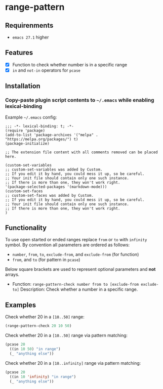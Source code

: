 # range-pattern

## Requirenments

- `emacs 27.1` higher

## Features

- [x] Function to check whether number is in a specific range
- [x] `in` and `not-in` operators for `pcase`

## Installation

### Copy-paste plugin script contents to `~/.emacs` while enabling lexical-binding

Example `~/.emacs` config:

```emacs
;;; -*- lexical-binding: t; -*-
(require 'package)
(add-to-list 'package-archives '("melpa" . "https://melpa.org/packages/") t)
(package-initialize)

;; The extension file content with all comments removed can be placed here.

(custom-set-variables
;; custom-set-variables was added by Custom.
;; If you edit it by hand, you could mess it up, so be careful.
;; Your init file should contain only one such instance.
;; If there is more than one, they won't work right.
'(package-selected-packages '(markdown-mode)))
(custom-set-faces
;; custom-set-faces was added by Custom.
;; If you edit it by hand, you could mess it up, so be careful.
;; Your init file should contain only one such instance.
;; If there is more than one, they won't work right.
)
```

## Functionality

To use open started or ended ranges replace `from` or `to` with `infinity` symbol.
By convention all parameters are ordered as follows:

- `number`, `from`, `to`, `exclude-from`, and `exclude-from` (for function)
- `from`, and `to` (for pattern in `pcase`)

Below square brackets are used to represent optional parameters and **not** arrays.

- Function: `range-pattern-check number from to [exclude-from exclude-to]`
  Description: Check whether a number in a specific range.

## Examples

Check whether 20 in a `[10..50]` range:

```lisp
(range-pattern-check 20 10 50)
```

Check whether 20 in a `[10..50]` range via pattern matching:

```lisp
(pcase 20
  ((in 10 50) "in range")
  (_ "anything else"))

```

Check whether 20 in a `[10..infinity]` range via pattern matching:

```lisp
(pcase 20
  ((in 10 'infinity) "in range")
  (_ "anything else"))

```

